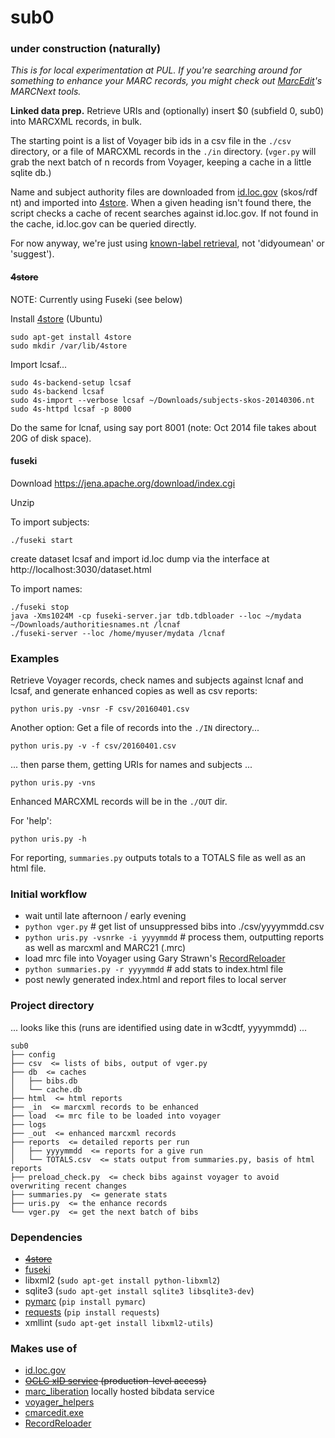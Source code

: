# sub0

### under construction (naturally)

<i>This is for local experimentation at PUL. If you're searching around for something to enhance your MARC records, you might check out [MarcEdit](http://marcedit.reeset.net/)'s MARCNext tools.</i>

<b>Linked data prep.</b> Retrieve URIs and (optionally) insert $0 (subfield 0, sub0) into MARCXML records, in bulk.

The starting point is a list of Voyager bib ids in a csv file in the `./csv` directory, or a file of MARCXML records in the `./in` directory. (`vger.py` will grab the next batch of n records from Voyager, keeping a cache in a little sqlite db.)

Name and subject authority files are downloaded from [id.loc.gov](http://id.loc.gov/download/) (skos/rdf nt) and imported into [4store](http://4store.org/). When a given heading isn't found there, the script checks a cache of recent searches against id.loc.gov. If not found in the cache, id.loc.gov can be queried directly.

For now anyway, we're just using [known-label retrieval](http://id.loc.gov/techcenter/searching.html), not 'didyoumean' or 'suggest'). 

#### ~~4store~~ 

NOTE: Currently using Fuseki (see below)

Install [4store](http://4store.org/) (Ubuntu)
```
sudo apt-get install 4store
sudo mkdir /var/lib/4store
```

Import lcsaf...
```
sudo 4s-backend-setup lcsaf
sudo 4s-backend lcsaf
sudo 4s-import --verbose lcsaf ~/Downloads/subjects-skos-20140306.nt
sudo 4s-httpd lcsaf -p 8000
```
Do the same for lcnaf, using say port 8001 (note: Oct 2014 file takes about 20G of disk space).

#### fuseki
Download https://jena.apache.org/download/index.cgi

Unzip

To import subjects:

`./fuseki start`

create dataset lcsaf and import id.loc dump via the interface at http://localhost:3030/dataset.html

To import names:
```
./fuseki stop
java -Xms1024M -cp fuseki-server.jar tdb.tdbloader --loc ~/mydata ~/Downloads/authoritiesnames.nt /lcnaf
./fuseki-server --loc /home/myuser/mydata /lcnaf
```

### Examples
Retrieve Voyager records, check names and subjects against lcnaf and lcsaf, and generate enhanced copies as well as csv reports: 

`python uris.py -vnsr -F csv/20160401.csv`

Another option: Get a file of records into the `./IN` directory...

`python uris.py -v -f csv/20160401.csv` 

... then parse them, getting URIs for names and subjects ... 

`python uris.py -vns`

Enhanced MARCXML records will be in the `./OUT` dir.

For 'help':

`python uris.py -h`

For reporting, `summaries.py` outputs totals to a TOTALS file as well as an html file.

### Initial workflow
* wait until late afternoon / early evening
* `python vger.py` # get list of unsuppressed bibs into ./csv/yyyymmdd.csv
* `python uris.py -vsnrke -i yyyymmdd` # process them, outputting reports as well as marcxml and MARC21 (.mrc)
* load mrc file into Voyager using Gary Strawn's [RecordReloader](http://files.library.northwestern.edu/public/RecordReloader/)
* `python summaries.py -r yyyymmdd` # add stats to index.html file
* post newly generated index.html and report files to local server

### Project directory
... looks like this (runs are identified using date in w3cdtf, yyyymmdd) ... 
```
sub0
├── config 
├── csv  <= lists of bibs, output of vger.py
├── db  <= caches
│   ├── bibs.db
│   └── cache.db
├── html  <= html reports
├── _in  <= marcxml records to be enhanced
├── load  <= mrc file to be loaded into voyager
├── logs
├── _out  <= enhanced marcxml records
├── reports  <= detailed reports per run
│   ├── yyyymmdd  <= reports for a give run
│   └── TOTALS.csv  <= stats output from summaries.py, basis of html reports
├── preload_check.py  <= check bibs against voyager to avoid overwriting recent changes
├── summaries.py  <= generate stats
├── uris.py  <= the enhance records
└── vger.py  <= get the next batch of bibs
```

### Dependencies
 * <strike>[4store](http://4store.org/)</strike>
 * [fuseki](https://jena.apache.org/documentation/serving_data/)
 * libxml2 (`sudo apt-get install python-libxml2`)
 * sqlite3 (`sudo apt-get install sqlite3 libsqlite3-dev`)
 * [pymarc](https://github.com/edsu/pymarc) (`pip install pymarc`)
 * [requests](http://docs.python-requests.org/en/latest/index.html)
   (`pip install requests`)
 * xmllint (`sudo apt-get install libxml2-utils`)
   
### Makes use of
 * [id.loc.gov](http://id.loc.gov/)
 * <strike>[OCLC xID service](https://www.oclc.org/developer/develop/web-services/xid-api.en.html) (production-level access)</strike>
 * [marc_liberation](https://github.com/pulibrary/marc_liberation) locally hosted bibdata service
 * [voyager_helpers](https://github.com/pulibrary/voyager_helpers)
 * [cmarcedit.exe](http://marcedit.reeset.net/cmarcedit-exe-using-the-command-line)
 * [RecordReloader](http://files.library.northwestern.edu/public/RecordReloader/)
